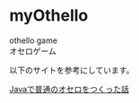 # myOthello
othello game  
オセロゲーム

以下のサイトを参考にしています。

[Javaで普通のオセロをつくった話](https://qiita.com/yonedaco/items/1dde224740885997d679)



<!-- 修正時刻: Fri Jul 17 08:00:20 2020 -->
